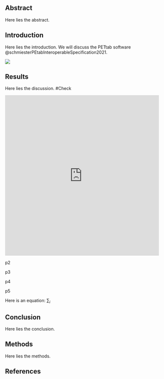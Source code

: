 ## Abstract

Here lies the abstract.



## Introduction

Here lies the introduction. We will discuss the PETtab software @schmiesterPEtabInteroperableSpecification2021.

![](./assets/images/PETab-logo.png)

<script src="https://giscus.app/client.js"
        data-repo="Mjvolk3/Parameter_Estimation"
        data-repo-id="R_kgDOHwfRHQ"
        data-category="Announcements"
        data-category-id="DIC_kwDOHwfRHc4CRF1V"
        data-mapping="pathname"
        data-strict="0"
        data-reactions-enabled="1"
        data-emit-metadata="0"
        data-input-position="bottom"
        data-theme="preferred_color_scheme"
        data-lang="en"
        crossorigin="anonymous"
        async>
</script>



## Results

Here lies the discussion.
\#Check

<iframe id="igraph" scrolling="no" style="border:none;" seamless="seamless" src="https://plotly.com/~chris/1638.embed" height="525" width="100%"></iframe>


p2


p3


p4


p5


Here is an equation: $\sum_{i}$ 




## Conclusion

Here lies the conclusion.



## Methods

Here lies the methods.



## References